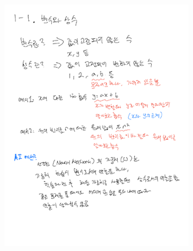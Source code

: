 <p align="center">
  <img width=500 alt="note" src="https://github.com/jasonheesanglee/theoretical_study/blob/6694195862fb37705b947c826a33a1b2d21d206b/Mathematics/1.%20Basic%20Mathematics/1-1.%20Variable%20and%20Constants/Note.pdf">
</p>
